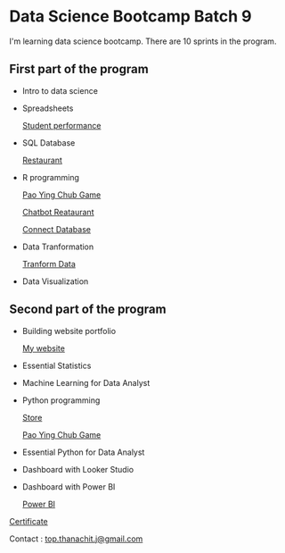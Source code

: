 # Data Science Bootcamp Batch 9

I'm learning data science bootcamp. There are 10 sprints in the program.

## First part of the program 

- Intro to data science
- Spreadsheets

  [Student performance](https://docs.google.com/spreadsheets/d/1_zffXwjMzX4PkvfZP4YszeizbAlG1--y7DTQXdou3gA/edit?usp=sharing)
  
- SQL Database

  [Restaurant](https://github.com/ThanachitTop/Restaurant-SQL)
  
- R programming

  [Pao Ying Chub Game](https://github.com/ThanachitTop/Pao_Ying_Chub_Game)

  [Chatbot Reataurant](https://github.com/ThanachitTop/Chatbot_restaurant)

  [Connect Database](https://github.com/ThanachitTop/PostgreSQL_ConnectDatabase.r)

- Data Tranformation

  [Tranform Data](https://enchanted-fiber-d4f.notion.site/Homework-Data-Tranformaiton-c8eaa6cacc814ba8bc880bc14059793b)
  
- Data Visualization

## Second part of the program 

- Building website portfolio

  [My website](https://trwillbebetter.wordpress.com)

- Essential Statistics
- Machine Learning for Data Analyst
- Python programming
  
  [Store](https://github.com/ThanachitTop/Store_Python)
  
  [Pao Ying Chub Game](https://github.com/ThanachitTop/Pao_Ying_Chub_Game)
  
- Essential Python for Data Analyst
- Dashboard with Looker Studio
- Dashboard with Power BI
  
  [Power BI](https://github.com/ThanachitTop/Power-BI)


[Certificate](https://github.com/ThanachitTop/Certificate)


Contact : top.thanachit.j@gmail.com

